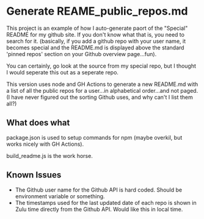 # Generate REAME_public_repos.md

This project is an example of how I auto-generate paort of the "Special" README for my github site.  If you don't know what that is, you need to search for it.  (basically, if you add a github repo with your user name, it becomes special and the README.md is displayed above the standard 'pinned repos' section on your Github overview page...fun).

You can certainly, go look at the source from my special repo, but I thought I would seperate this out as a seperate repo.

This version uses node and GH Actions to generate a new README.md with a list of all the public repos for
a user...in alphabetical order...and not paged.  (I have never figured out the sorting Github uses, and why can't I list them all?)

## What does what

package.json is used to setup commands for npm (maybe overkil, but works nicely with GH Actions).

build_readme.js is the work horse.


## Known Issues

- The Github user name for the Github API is hard coded.  Should be environment variable or something.
- The timestamps used for the last updated date of each repo is shown in Zulu time directly from the Github API.  Would like this in local time.